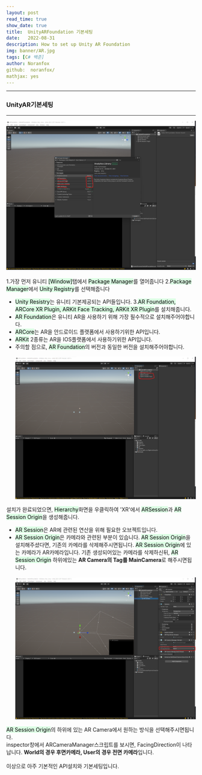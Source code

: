 ```yaml
---
layout: post
read_time: true
show_date: true
title:  UnityARFoundation 기본세팅
date:   2022-08-31
description: How to set up Unity AR Foundation
img: banner/AR.jpg
tags: [C# 백준]
author: Noranfox
github:  noranfox/
mathjax: yes
---
```


---
### UnityAR기본세팅
---
![ARF1](assets/img/posts/ARFoundation/ARF4(1).png)
<br><br>
1.가장 먼저 유니티 <mark style='background-color: #dcffe4'>[Window]</mark>탭에서 <mark style='background-color: #dcffe4'>Package Manager</mark>를 열어줍니다
2.<mark style='background-color: #dcffe4'>Package Manager</mark>에서 <mark style='background-color: #dcffe4'>Unity Registry</mark>를 선택해줍니다
  - <mark style='background-color: #dcffe4'>Unity Resistry</mark>는 유니티 기본제공되는 API들입니다.
3.<mark style='background-color: #dcffe4'>AR Foundation, ARCore XR Plugin, ARKit Face Tracking, ARKit XR Plugin</mark>를 설치해줍니다.
  - <mark style='background-color: #dcffe4'>AR Foundation</mark>은 유니티 AR을 사용하기 위해 가장 필수적으로 설치해주어야합니다.
  - <mark style='background-color: #dcffe4'>ARCore</mark>는 AR을 안드로이드 플랫폼에서 사용하기위한 API입니다.
  - <mark style='background-color: #dcffe4'>ARKit</mark> 2종류는 AR을 IOS플랫폼에서 사용하기위한 API입니다.
  - 주의할 점으로, <mark style='background-color: #dcffe4'>AR Foundation</mark>의 버전과 동일한 버전을 설치해주어야합니다.
<br><br>
![ARF2](assets/img/posts/ARFoundation/ARF4(2).png)

설치가 완료되었으면, <mark style='background-color: #dcffe4'>Hierarchy</mark>화면을 우클릭하여 'XR'에서 <mark style='background-color: #dcffe4'>ARSession</mark>과 <mark style='background-color: #dcffe4'>AR Session Origin</mark>을 생성해줍니다.
  - <mark style='background-color: #dcffe4'>AR Session</mark>은 AR에 관련된 연산을 위해 필요한 오브젝트입니다.
  - <mark style='background-color: #dcffe4'>AR Session Origin</mark>은 카메라와 관련된 부분이 있습니다.
<mark style='background-color: #dcffe4'>AR Session Origin</mark>을 설치해주셨다면, 기존의 카메라를 삭제해주시면됩니다. <mark style='background-color: #dcffe4'>AR Session Origin</mark>에 있는 카메라가 AR카메라입니다. 기존 생성되어있는 카메라를 삭제하신뒤, <mark style='background-color: #dcffe4'>AR Session Origin</mark> 하위에있는 **AR Camera의 Tag를 MainCamera**로 해주시면됩니다.
<br><br>
![ARF3](assets/img/posts/ARFoundation/ARF4(3).png)

<mark style='background-color: #dcffe4'>AR Session Origin</mark>의 하위에 있는 AR Camera에서 원하는 방식을 선택해주시면됩니다.<br> inspector창에서 ARCameraManager스크립트를 보시면, FacingDirection이 나타납니다. **World의 경우 후면카메라, User의 경우 전면 카메라**입니다.
<br><br>
이상으로 아주 기본적인 API설치와 기본세팅입니다.